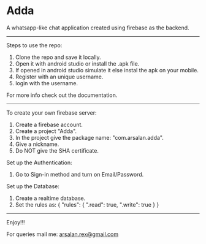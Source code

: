 # Adda
A whatsapp-like chat application created using firebase as the backend. 

---------------------------------------------------------------------------------------------------------------------------------

Steps to use the repo:

1. Clone the repo and save it locally.
2. Open it with android studio or install the .apk file.
3. If opened in android studio simulate it else instal the apk on your mobile.
4. Register with an unique username.
5. login with the username.

For more info check out the documentation.

---------------------------------------------------------------------------------------------------------------------------------

To create your own firebase server:

1. Create a firebase account. 
2. Create a project "Adda".
3. In the project give the package name: "com.arsalan.adda".
4. Give a nickname.
5. Do NOT give the SHA certificate. 

Set up the Authentication:
1. Go to Sign-in method and turn on Email/Password.

Set up the Database:
1. Create a realtime database.
2. Set the rules as:
{
  "rules": {
    ".read": true,
    ".write": true
  }
}

---------------------------------------------------------------------------------------------------------------------------------

Enjoy!!!

For queries mail me: arsalan.rex@gmail.com


